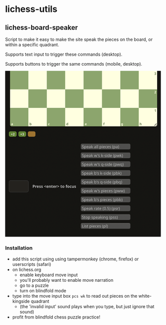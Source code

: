 # lichess-utils

## lichess-board-speaker

Script to make it easy to make the site speak the pieces on the board, or within a specific quadrant.

Supports text input to trigger these commands (desktop).

Supports buttons to trigger the same commands (mobile, desktop).

![screenshot](./screenshot.png)

### Installation

- add this script using using tampermonkey (chrome, firefox) or userscripts (safari)
- on lichess.org
    - enable keyboard move input
    - you'll probably want to enable move narration
    - go to a puzzle
    - turn on blindfold mode
- type into the move input box `pcs wk` to read out pieces on the white-kingside quadrant
    - (the 'invalid input' sound plays when you type, but just ignore that sound)
- profit from blindfold chess puzzle practice!
